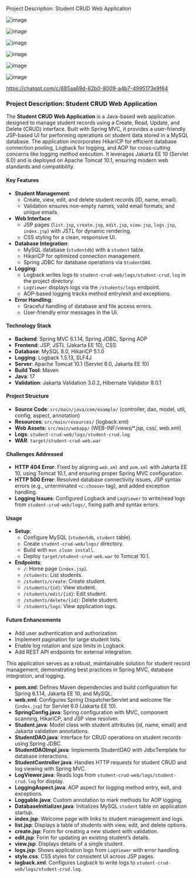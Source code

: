 Project Description: Student CRUD Web Application

![image](https://github.com/user-attachments/assets/03b58bc1-f1a0-4ce9-95b0-5cc35dfdaa8e)

![image](https://github.com/user-attachments/assets/06f87e2f-a1eb-4113-822c-012ac34216ee)

![image](https://github.com/user-attachments/assets/3661e39a-9348-4515-b6b4-512f4a1a8ddd)

![image](https://github.com/user-attachments/assets/d8094430-ab8a-43a2-9700-0dc26f71c23f)

![image](https://github.com/user-attachments/assets/5b44c140-20b9-4d4f-9876-4dec22ebae7b)

![image](https://github.com/user-attachments/assets/2c6a7718-a950-4321-8697-a3ee239ffa32)


https://chatgpt.com/c/685aa69d-62b0-8009-a4b7-4995173e9f64

### Project Description: Student CRUD Web Application


The **Student CRUD Web Application** is a Java-based web application designed to manage student records using a Create, Read, Update, and Delete (CRUD) interface. Built with Spring MVC, it provides a user-friendly JSP-based UI for performing operations on student data stored in a MySQL database. The application incorporates HikariCP for efficient database connection pooling, Logback for logging, and AOP for cross-cutting concerns like logging method execution. It leverages Jakarta EE 10 (Servlet 6.0) and is deployed on Apache Tomcat 10.1, ensuring modern web standards and compatibility.

#### Key Features
- **Student Management**:
  - Create, view, edit, and delete student records (ID, name, email).
  - Validation ensures non-empty names, valid email formats, and unique emails.
- **Web Interface**:
  - JSP pages (`list.jsp`, `create.jsp`, `edit.jsp`, `view.jsp`, `logs.jsp`, `index.jsp`) with JSTL for dynamic rendering.
  - CSS styling for a clean, responsive UI.
- **Database Integration**:
  - MySQL database (`studentdb`) with a `student` table.
  - HikariCP for optimized connection management.
  - Spring JDBC for database operations via `StudentDAO`.
- **Logging**:
  - Logback writes logs to `student-crud-web/logs/student-crud.log` in the project directory.
  - `LogViewer` displays logs via the `/students/logs` endpoint.
  - AOP-based logging tracks method entry/exit and exceptions.
- **Error Handling**:
  - Graceful handling of database and file access errors.
  - User-friendly error messages in the UI.

#### Technology Stack
- **Backend**: Spring MVC 6.1.14, Spring JDBC, Spring AOP
- **Frontend**: JSP, JSTL (Jakarta EE 10), CSS
- **Database**: MySQL 8.0, HikariCP 5.1.0
- **Logging**: Logback 1.5.13, SLF4J
- **Server**: Apache Tomcat 10.1 (Servlet 6.0, Jakarta EE 10)
- **Build Tool**: Maven
- **Java**: 17
- **Validation**: Jakarta Validation 3.0.2, Hibernate Validator 8.0.1

#### Project Structure
- **Source Code**: `src/main/java/com/example/` (controller, dao, model, util, config, aspect, annotation)
- **Resources**: `src/main/resources/` (logback.xml)
- **Web Assets**: `src/main/webapp/` (WEB-INF/views/*.jsp, css/, web.xml)
- **Logs**: `student-crud-web/logs/student-crud.log`
- **WAR**: `target/student-crud-web.war`

#### Challenges Addressed
- **HTTP 404 Error**: Fixed by aligning `web.xml` and `pom.xml` with Jakarta EE 10, using Tomcat 10.1, and ensuring proper Spring MVC configuration.
- **HTTP 500 Error**: Resolved database connectivity issues, JSP syntax errors (e.g., unterminated `<c:choose>` tag), and added exception handling.
- **Logging Issues**: Configured Logback and `LogViewer` to write/read logs from `student-crud-web/logs/`, fixing path and syntax errors.

#### Usage
- **Setup**:
  - Configure MySQL (`studentdb`, `student` table).
  - Create `student-crud-web/logs/` directory.
  - Build with `mvn clean install`.
  - Deploy `target/student-crud-web.war` to Tomcat 10.1.
- **Endpoints**:
  - `/`: Home page (`index.jsp`).
  - `/students`: List students.
  - `/students/create`: Create student.
  - `/students/{id}`: View student.
  - `/students/edit/{id}`: Edit student.
  - `/students/delete/{id}`: Delete student.
  - `/students/logs`: View application logs.

#### Future Enhancements
- Add user authentication and authorization.
- Implement pagination for large student lists.
- Enable log rotation and size limits in Logback.
- Add REST API endpoints for external integration.

This application serves as a robust, maintainable solution for student record management, demonstrating best practices in Spring MVC, database integration, and logging.




- **pom.xml**: Defines Maven dependencies and build configuration for Spring 6.1.14, Jakarta EE 10, and MySQL.
- **web.xml**: Configures Spring DispatcherServlet and welcome file (`index.jsp`) for Servlet 6.0 (Jakarta EE 10).
- **SpringConfig.java**: Spring configuration with MVC, component scanning, HikariCP, and JSP view resolver.
- **Student.java**: Model class with student attributes (id, name, email) and Jakarta validation annotations.
- **StudentDAO.java**: Interface for CRUD operations on student records using Spring JDBC.
- **StudentDAOImpl.java**: Implements StudentDAO with JdbcTemplate for database interactions.
- **StudentController.java**: Handles HTTP requests for student CRUD and log viewing with Spring MVC.
- **LogViewer.java**: Reads logs from `student-crud-web/logs/student-crud.log` for display.
- **LoggingAspect.java**: AOP aspect for logging method entry, exit, and exceptions.
- **Loggable.java**: Custom annotation to mark methods for AOP logging.
- **DatabaseInitializer.java**: Initializes MySQL `student` table on application startup.
- **index.jsp**: Welcome page with links to student management and logs.
- **list.jsp**: Displays a table of students with view, edit, and delete options.
- **create.jsp**: Form for creating a new student with validation.
- **edit.jsp**: Form for updating an existing student’s details.
- **view.jsp**: Displays details of a single student.
- **logs.jsp**: Shows application logs from `LogViewer` with error handling.
- **style.css**: CSS styles for consistent UI across JSP pages.
- **logback.xml**: Configures Logback to write logs to `student-crud-web/logs/student-crud.log`.


